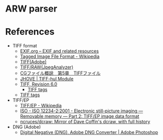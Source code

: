 # ARW parser

# References

- TIFF format
  - [EXIF.org – EXIF and related resources](https://www.exif.org/)
  - [Tagged Image File Format - Wikipedia](https://ja.wikipedia.org/wiki/Tagged_Image_File_Format)
  - [TIFF(Adobe)](https://www.adobe.io/open/standards/TIFF.html)
  - [TIFF/RAW(JpegAnalyzer)](https://hp.vector.co.jp/authors/VA032610/operation/TiffAnalyze.htm)
  - [CGファイル概説　第5章　TIFFファイル](http://www.snap-tck.com/room03/c02/cg/cg05_01.html)
  - [JHOVE | TIFF-hul Module](https://jhove.openpreservation.org/modules/tiff/)
  - [TIFF, Revision 6.0](https://www.loc.gov/preservation/digital/formats/fdd/fdd000022.shtml)
    - [TIFF tags](https://www.loc.gov/preservation/digital/formats/content/tiff_tags.shtml)
  - [TIFF tags](https://www.loc.gov/preservation/digital/formats/content/tiff_tags.shtml)
- TIFF/EP
  - [TIFF/EP - Wikipedia](https://en.wikipedia.org/wiki/TIFF/EP)
  - [ISO - ISO 12234-2:2001 - Electronic still-picture imaging — Removable memory — Part 2: TIFF/EP image data format](https://www.iso.org/standard/29377.html)
  - [ncruces/dcraw: Mirror of Dave Coffin's dcraw, with full history](https://github.com/ncruces/dcraw)
- DNG (Adobe)
  - [Digital Negative (DNG), Adobe DNG Converter | Adobe Photoshop](https://helpx.adobe.com/camera-raw/digital-negative.html)

